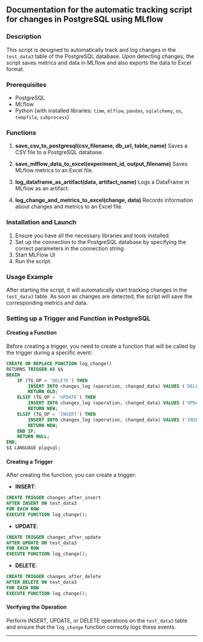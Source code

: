 
## Documentation for the automatic tracking script for changes in PostgreSQL using MLflow

### Description

This script is designed to automatically track and log changes in the `test_data3` table of the PostgreSQL database. Upon detecting changes, the script saves metrics and data in MLflow and also exports the data to Excel format.

### Prerequisites

- PostgreSQL
- MLflow
- Python (with installed libraries: `time`, `mlflow`, `pandas`, `sqlalchemy`, `os`, `tempfile`, `subprocess`)

### Functions

1. **save_csv_to_postgresql(csv_filename, db_url, table_name)**
   Saves a CSV file to a PostgreSQL database.
   
2. **save_mlflow_data_to_excel(experiment_id, output_filename)**
   Saves MLflow metrics to an Excel file.

3. **log_dataframe_as_artifact(data, artifact_name)**
   Logs a DataFrame in MLflow as an artifact.

4. **log_change_and_metrics_to_excel(change, data)**
   Records information about changes and metrics to an Excel file.

### Installation and Launch

1. Ensure you have all the necessary libraries and tools installed.
2. Set up the connection to the PostgreSQL database by specifying the correct parameters in the connection string.
3. Start MLFlow UI
4. Run the script.

### Usage Example

After starting the script, it will automatically start tracking changes in the `test_data3` table. As soon as changes are detected, the script will save the corresponding metrics and data.

### Setting up a Trigger and Function in PostgreSQL

#### Creating a Function

Before creating a trigger, you need to create a function that will be called by the trigger during a specific event:

```sql
CREATE OR REPLACE FUNCTION log_change()
RETURNS TRIGGER AS $$
BEGIN
    IF (TG_OP = 'DELETE') THEN
        INSERT INTO changes_log (operation, changed_data) VALUES ('DELETE', OLD::text);
        RETURN OLD;
    ELSIF (TG_OP = 'UPDATE') THEN
        INSERT INTO changes_log (operation, changed_data) VALUES ('UPDATE', NEW::text);
        RETURN NEW;
    ELSIF (TG_OP = 'INSERT') THEN
        INSERT INTO changes_log (operation, changed_data) VALUES ('INSERT', NEW::text);
        RETURN NEW;
    END IF;
    RETURN NULL;
END;
$$ LANGUAGE plpgsql;
```

#### Creating a Trigger

After creating the function, you can create a trigger:

- **INSERT**:
```sql
CREATE TRIGGER changes_after_insert
AFTER INSERT ON test_data3
FOR EACH ROW
EXECUTE FUNCTION log_change();
```

- **UPDATE**:
```sql
CREATE TRIGGER changes_after_update
AFTER UPDATE ON test_data3
FOR EACH ROW
EXECUTE FUNCTION log_change();
```

- **DELETE**:
```sql
CREATE TRIGGER changes_after_delete
AFTER DELETE ON test_data3
FOR EACH ROW
EXECUTE FUNCTION log_change();
```

#### Verifying the Operation

Perform INSERT, UPDATE, or DELETE operations on the `test_data3` table and ensure that the `log_change` function correctly logs these events.

---

